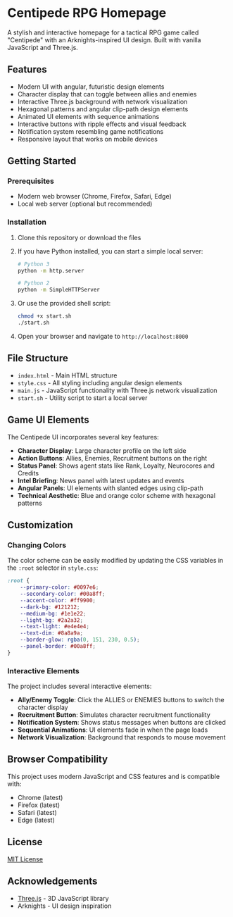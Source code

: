 # Centipede RPG Homepage

A stylish and interactive homepage for a tactical RPG game called "Centipede" with an Arknights-inspired UI design. Built with vanilla JavaScript and Three.js.

## Features

- Modern UI with angular, futuristic design elements
- Character display that can toggle between allies and enemies
- Interactive Three.js background with network visualization
- Hexagonal patterns and angular clip-path design elements
- Animated UI elements with sequence animations
- Interactive buttons with ripple effects and visual feedback
- Notification system resembling game notifications
- Responsive layout that works on mobile devices

## Getting Started

### Prerequisites

- Modern web browser (Chrome, Firefox, Safari, Edge)
- Local web server (optional but recommended)

### Installation

1. Clone this repository or download the files
2. If you have Python installed, you can start a simple local server:
   
   ```bash
   # Python 3
   python -m http.server
   
   # Python 2
   python -m SimpleHTTPServer
   ```
   
3. Or use the provided shell script:
   ```bash
   chmod +x start.sh
   ./start.sh
   ```
   
4. Open your browser and navigate to `http://localhost:8000`

## File Structure

- `index.html` - Main HTML structure
- `style.css` - All styling including angular design elements
- `main.js` - JavaScript functionality with Three.js network visualization
- `start.sh` - Utility script to start a local server

## Game UI Elements

The Centipede UI incorporates several key features:

- **Character Display**: Large character profile on the left side
- **Action Buttons**: Allies, Enemies, Recruitment buttons on the right
- **Status Panel**: Shows agent stats like Rank, Loyalty, Neurocores and Credits
- **Intel Briefing**: News panel with latest updates and events
- **Angular Panels**: UI elements with slanted edges using clip-path
- **Technical Aesthetic**: Blue and orange color scheme with hexagonal patterns

## Customization

### Changing Colors

The color scheme can be easily modified by updating the CSS variables in the `:root` selector in `style.css`:

```css
:root {
    --primary-color: #0097e6;
    --secondary-color: #00a8ff;
    --accent-color: #ff9900;
    --dark-bg: #121212;
    --medium-bg: #1e1e22;
    --light-bg: #2a2a32;
    --text-light: #e4e4e4;
    --text-dim: #8a8a9a;
    --border-glow: rgba(0, 151, 230, 0.5);
    --panel-border: #00a8ff;
}
```

### Interactive Elements

The project includes several interactive elements:

- **Ally/Enemy Toggle**: Click the ALLIES or ENEMIES buttons to switch the character display
- **Recruitment Button**: Simulates character recruitment functionality
- **Notification System**: Shows status messages when buttons are clicked
- **Sequential Animations**: UI elements fade in when the page loads
- **Network Visualization**: Background that responds to mouse movement

## Browser Compatibility

This project uses modern JavaScript and CSS features and is compatible with:
- Chrome (latest)
- Firefox (latest)
- Safari (latest)
- Edge (latest)

## License

[MIT License](LICENSE)

## Acknowledgements

- [Three.js](https://threejs.org/) - 3D JavaScript library
- Arknights - UI design inspiration 